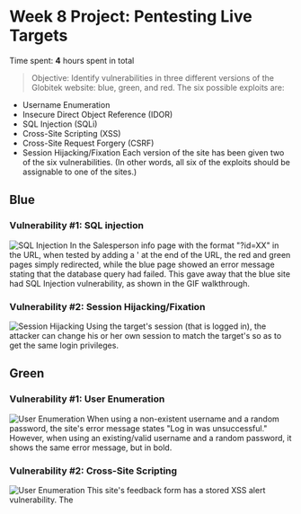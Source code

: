 # Week 8 Project: Pentesting Live Targets
Time spent: **4** hours spent in total
> Objective: Identify vulnerabilities in three different versions of the Globitek website: blue, green, and red.
The six possible exploits are:
* Username Enumeration
* Insecure Direct Object Reference (IDOR)
* SQL Injection (SQLi)
* Cross-Site Scripting (XSS)
* Cross-Site Request Forgery (CSRF)
* Session Hijacking/Fixation
Each version of the site has been given two of the six vulnerabilities. (In other words, all six of the exploits should be assignable to one of the sites.)

## Blue
### Vulnerability #1: SQL injection ###

<img src='https://i.imgur.com/BNC5f6O.gif' title='SQL Injection' width='' alt='SQL Injection' />
In the Salesperson info page with the format "?id=XX" in the URL, when tested by adding a ' at the end of the URL, the red and green pages simply redirected, while the blue page showed an error message stating that the database query had failed. This gave away that the blue site had SQL Injection vulnerability, as shown in the GIF walkthrough.

### Vulnerability #2: Session Hijacking/Fixation ###

<img src='https://i.imgur.com/W6XzJ2s.gif' title='Session Hijacking' width='' alt='Session Hijacking' />
Using the target's session (that is logged in), the attacker can change his or her own session to match the target's so as to get the same login privileges.

## Green
### Vulnerability #1: User Enumeration ###

<img src='https://i.imgur.com/opBVKdl.gif' title='User Enumeration' width='' alt='User Enumeration' />
When using a non-existent username and a random password, the site's error message states "Log in was unsuccessful." However, when using an existing/valid username and a random password, it shows the same error message, but in bold.

### Vulnerability #2: Cross-Site Scripting ###

<img src='https://i.imgur.com/ozgeOZn.gif' title='User Enumeration' width='' alt='User Enumeration' />
This site's feedback form has a stored XSS alert vulnerability. The <script> tag and code entered is executed when the admin checks the feedback.

## Red
### Vulnerability #1: Insecure Direct Object Reference ###

<img src='https://i.imgur.com/5lUMpUB.gif' title='Insecure Direct Object Reference' width='' alt='Insecure Direct Object Reference' />
The Salesperson database can be accessed by modifying the "?id=" tag in the URL; this can be used to access salespeople with ids 10 and 11, while the publicly displayed data ends at id 9.

### Vulnerability #2: Cross-Site Request Forgery ###

<img src='https://i.imgur.com/rsykErD.gif' title='Insecure Direct Object Reference' width='' alt='Insecure Direct Object Reference' />
The site accepts a post request from a different source that has a hidden form in it, and makes alterations to the user database.

## Assets
N/A

## Notes
N/A

## License
    Copyright [2017] [Shivani Pacharne]

    Licensed under the Apache License, Version 2.0 (the "License");
    you may not use this file except in compliance with the License.
    You may obtain a copy of the License at

        http://www.apache.org/licenses/LICENSE-2.0

    Unless required by applicable law or agreed to in writing, software
    distributed under the License is distributed on an "AS IS" BASIS,
    WITHOUT WARRANTIES OR CONDITIONS OF ANY KIND, either express or implied.
    See the License for the specific language governing permissions and
    limitations under the License.
